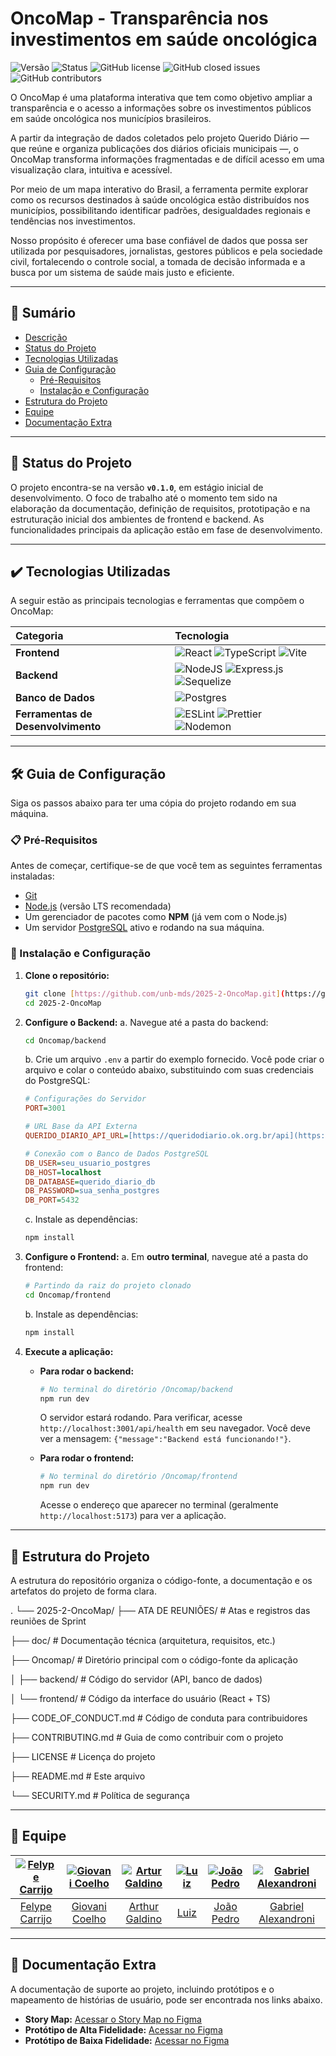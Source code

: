 # OncoMap - Transparência nos investimentos em saúde oncológica

![Versão](https://img.shields.io/badge/version-0.1.0-blue)
![Status](https://img.shields.io/badge/Status-Em%20Desenvolvimento-yellow)
![GitHub license](https://img.shields.io/github/license/unb-mds/2025-2-OncoMap)
![GitHub closed issues](https://img.shields.io/github/issues-closed/unb-mds/2025-2-OncoMap)
![GitHub contributors](https://img.shields.io/github/contributors/unb-mds/2025-2-OncoMap)

O OncoMap é uma plataforma interativa que tem como objetivo ampliar a transparência e o acesso a informações sobre os investimentos públicos em saúde oncológica nos municípios brasileiros.

A partir da integração de dados coletados pelo projeto Querido Diário — que reúne e organiza publicações dos diários oficiais municipais —, o OncoMap transforma informações fragmentadas e de difícil acesso em uma visualização clara, intuitiva e acessível.

Por meio de um mapa interativo do Brasil, a ferramenta permite explorar como os recursos destinados à saúde oncológica estão distribuídos nos municípios, possibilitando identificar padrões, desigualdades regionais e tendências nos investimentos.

Nosso propósito é oferecer uma base confiável de dados que possa ser utilizada por pesquisadores, jornalistas, gestores públicos e pela sociedade civil, fortalecendo o controle social, a tomada de decisão informada e a busca por um sistema de saúde mais justo e eficiente.

---

## 📝 Sumário
- [Descrição](#oncomap---transparência-nos-investimentos-em-saúde-oncológica)
- [Status do Projeto](#-status-do-projeto)
- [Tecnologias Utilizadas](#️-tecnologias-utilizadas)
- [Guia de Configuração](#-guia-de-configuração)
  - [Pré-Requisitos](#-pré-requisitos)
  - [Instalação e Configuração](#-instalação-e-configuração)
- [Estrutura do Projeto](#-estrutura-do-projeto)
- [Equipe](#-equipe)
- [Documentação Extra](#-documentação-extra)

---

## 🚧 Status do Projeto

O projeto encontra-se na versão **`v0.1.0`**, em estágio inicial de desenvolvimento. O foco de trabalho até o momento tem sido na elaboração da documentação, definição de requisitos, prototipação e na estruturação inicial dos ambientes de frontend e backend. As funcionalidades principais da aplicação estão em fase de desenvolvimento.

---

## ✔️ Tecnologias Utilizadas

A seguir estão as principais tecnologias e ferramentas que compõem o OncoMap:

| Categoria | Tecnologia |
| :----------- | :---------------------------------------------------------------------------------------------------------- |
| **Frontend** | ![React](https://img.shields.io/badge/react-%2320232a.svg?style=for-the-badge&logo=react&logoColor=%2361DAFB) ![TypeScript](https://img.shields.io/badge/typescript-%23007ACC.svg?style=for-the-badge&logo=typescript&logoColor=white) ![Vite](https://img.shields.io/badge/vite-%23646CFF.svg?style=for-the-badge&logo=vite&logoColor=white) |
| **Backend** | ![NodeJS](https://img.shields.io/badge/node.js-6DA55F?style=for-the-badge&logo=node.js&logoColor=white) ![Express.js](https://img.shields.io/badge/express.js-%23404d59.svg?style=for-the-badge&logo=express&logoColor=%2361DAFB) ![Sequelize](https://img.shields.io/badge/Sequelize-52B0E7?style=for-the-badge&logo=sequelize&logoColor=white) |
| **Banco de Dados** | ![Postgres](https://img.shields.io/badge/postgres-%23316192.svg?style=for-the-badge&logo=postgresql&logoColor=white) |
| **Ferramentas de Desenvolvimento** | ![ESLint](https://img.shields.io/badge/ESLint-4B3263?style=for-the-badge&logo=eslint&logoColor=white) ![Prettier](https://img.shields.io/badge/Prettier-F7B93E?style=for-the-badge&logo=prettier&logoColor=white) ![Nodemon](https://img.shields.io/badge/Nodemon-76D04B?style=for-the-badge&logo=nodemon&logoColor=white) |

---

## 🛠 Guia de Configuração 

Siga os passos abaixo para ter uma cópia do projeto rodando em sua máquina.

### 📋 Pré-Requisitos

Antes de começar, certifique-se de que você tem as seguintes ferramentas instaladas:
- [Git](https://git-scm.com/)
- [Node.js](https://nodejs.org/en/) (versão LTS recomendada)
- Um gerenciador de pacotes como **NPM** (já vem com o Node.js)
- Um servidor [PostgreSQL](https://www.postgresql.org/) ativo e rodando na sua máquina.

### 🚀 Instalação e Configuração

1.  **Clone o repositório:**
    ```bash
    git clone [https://github.com/unb-mds/2025-2-OncoMap.git](https://github.com/unb-mds/2025-2-OncoMap.git)
    cd 2025-2-OncoMap
    ```

2.  **Configure o Backend:**
    a. Navegue até a pasta do backend:
    ```bash
    cd Oncomap/backend
    ```
    b. Crie um arquivo `.env` a partir do exemplo fornecido. Você pode criar o arquivo e colar o conteúdo abaixo, substituindo com suas credenciais do PostgreSQL:
    ```ini
    # Configurações do Servidor
    PORT=3001

    # URL Base da API Externa
    QUERIDO_DIARIO_API_URL=[https://queridodiario.ok.org.br/api](https://queridodiario.ok.org.br/api)

    # Conexão com o Banco de Dados PostgreSQL
    DB_USER=seu_usuario_postgres
    DB_HOST=localhost
    DB_DATABASE=querido_diario_db
    DB_PASSWORD=sua_senha_postgres
    DB_PORT=5432
    ```
    c. Instale as dependências:
    ```bash
    npm install
    ```

3.  **Configure o Frontend:**
    a. Em **outro terminal**, navegue até a pasta do frontend:
    ```bash
    # Partindo da raiz do projeto clonado
    cd Oncomap/frontend
    ```
    b. Instale as dependências:
    ```bash
    npm install
    ```

4.  **Execute a aplicação:**
    * **Para rodar o backend:**
        ```bash
        # No terminal do diretório /Oncomap/backend
        npm run dev 
        ```
        O servidor estará rodando. Para verificar, acesse `http://localhost:3001/api/health` em seu navegador. Você deve ver a mensagem: `{"message":"Backend está funcionando!"}`.

    * **Para rodar o frontend:**
        ```bash
        # No terminal do diretório /Oncomap/frontend
        npm run dev
        ```
        Acesse o endereço que aparecer no terminal (geralmente `http://localhost:5173`) para ver a aplicação.

---

## 📁 Estrutura do Projeto
A estrutura do repositório organiza o código-fonte, a documentação e os artefatos do projeto de forma clara.

.
└── 2025-2-OncoMap/
├── ATA DE REUNIÕES/     # Atas e registros das reuniões de Sprint

├── doc/                 # Documentação técnica (arquitetura, requisitos, etc.)

├── Oncomap/             # Diretório principal com o código-fonte da aplicação

│   ├── backend/         # Código do servidor (API, banco de dados)

│   └── frontend/        # Código da interface do usuário (React + TS)

├── CODE_OF_CONDUCT.md   # Código de conduta para contribuidores

├── CONTRIBUTING.md      # Guia de como contribuir com o projeto

├── LICENSE              # Licença do projeto

├── README.md            # Este arquivo

└── SECURITY.md          # Política de segurança


---

## 👥 Equipe
| [![Felype Carrijo](https://avatars.githubusercontent.com/u/168106790?v=4)](https://github.com/Flyxs) | [![Giovani Coelho](https://avatars.githubusercontent.com/u/176083022?v=4)](https://github.com/Gotc2607) | [![Artur Galdino](https://avatars.githubusercontent.com/u/187340217?v=4)](https://github.com/ArturFGaldino) | [![Luiz](https://avatars.githubusercontent.com/u/212640680?v=4)](https://github.com/Luizz97) | [![João Pedro](https://avatars.githubusercontent.com/u/178330046?v=4)](https://github.com/joaoPedro-201) | [![Gabriel Alexandroni](https://avatars.githubusercontent.com/u/170197026?v=4)](https://github.com/Alexandroni07) |
|:-------------------------------------------------------------:|:-----------------------------------------------------------:|:-----------------------------------------------------------:|:-----------------------------------------------------------:|:-------------------------------------------------------------:|:-------------------------------------------------------------:|
| [Felype Carrijo](https://github.com/Flyxs) | [Giovani Coelho](https://github.com/Gotc2607) | [Arthur Galdino](https://github.com/ArturFGaldino) | [Luiz](https://github.com/Luizz97) | [João Pedro](https://github.com/joaoPedro-201) | [Gabriel Alexandroni](https://github.com/Alexandroni07) |

---

## 🎨 Documentação Extra
A documentação de suporte ao projeto, incluindo protótipos e o mapeamento de histórias de usuário, pode ser encontrada nos links abaixo.

- **Story Map:** [Acessar o Story Map no Figma](https://www.figma.com/board/8Jsltq8BOL65CsMoRWFjik/Template-MDS--Copy-?node-id=0-1&p=f&t=qNEzS63nFVyC3kB9-0)
- **Protótipo de Alta Fidelidade:** [Acessar no Figma](https://www.figma.com/design/XyUsffocEKRw7przVsbk0n/Pagina-do-projeto?node-id=0-1&p=f&t=NCglUxCaxCXUAbg9-0)
- **Protótipo de Baixa Fidelidade:** [Acessar no Figma](https://www.figma.com/design/td5oKsmfHCtT9CSPFzKU13/baixa-fidelidada?node-id=0-1&t=gMAdAvQszOHO9gqo-1)
